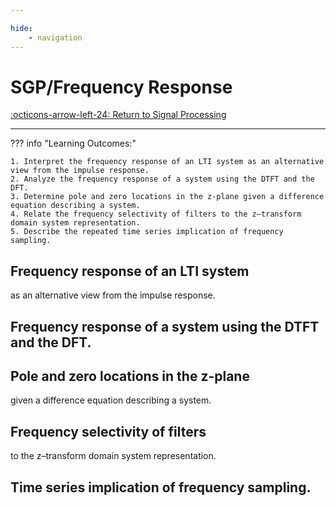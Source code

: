 ```yaml
---

hide:
    - navigation 
---
```

# SGP/Frequency Response

[:octicons-arrow-left-24: Return to Signal Processing](/Knowledge-Notebook/Signal-Processing/)

---

??? info "Learning Outcomes:"

    1. Interpret the frequency response of an LTI system as an alternative view from the impulse response.
    2. Analyze the frequency response of a system using the DTFT and the DFT.
    3. Determine pole and zero locations in the z-plane given a difference equation describing a system.
    4. Relate the frequency selectivity of filters to the z–transform domain system representation.
    5. Describe the repeated time series implication of frequency sampling.

## Frequency response of an LTI system 

as an alternative view from the impulse response.

## Frequency response of a system using the DTFT and the DFT.

## Pole and zero locations in the z-plane 

given a difference equation describing a system.

## Frequency selectivity of filters 

to the z–transform domain system representation.

## Time series implication of frequency sampling.